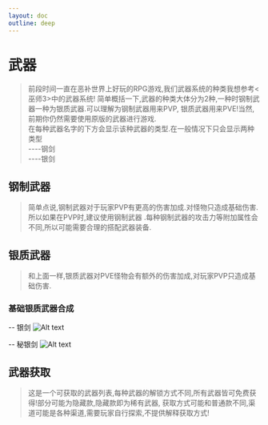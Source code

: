 ```yaml
---
layout: doc
outline: deep
---
```

# 武器
> 前段时间一直在恶补世界上好玩的RPG游戏,我们武器系统的种类我想参考<巫师3>中的武器系统!
简单概括一下,武器的种类大体分为2种,一种时钢制武器一种为银质武器.可以理解为钢制武器用来PVP,
银质武器用来PVE!当然,前期你仍然需要使用原版的武器进行游戏.
<br> 在每种武器名字的下方会显示该种武器的类型.在一般情况下只会显示两种类型
<br>     ----钢剑
<br>     ----银剑

## 钢制武器
> 简单点说,钢制武器对于玩家PVP有更高的伤害加成.对怪物只造成基础伤害.所以如果在PVP时,建议使用钢制武器
.每种钢制武器的攻击力等附加属性会不同,所以可能需要合理的搭配武器装备.

## 银质武器
> 和上面一样,银质武器对PVE怪物会有额外的伤害加成,对玩家PVP只造成基础伤害.

### 基础银质武器合成
-- 银剑
![Alt text](/images/wuqi/wq01.png)

-- 秘银剑
![Alt text](/images/wuqi/wq02.png)
## 武器获取
> 这是一个可获取的武器列表,每种武器的解锁方式不同,所有武器皆可免费获得!部分可能为隐藏款,隐藏款即为稀有武器,
获取方式可能和普通款不同,渠道可能是各种渠道,需要玩家自行探索,不提供解释获取方式!
<br>

